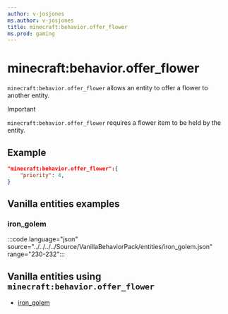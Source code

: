 ```yaml
---
author: v-josjones
ms.author: v-josjones
title: minecraft:behavior.offer_flower
ms.prod: gaming
---
```


# minecraft:behavior.offer_flower

`minecraft:behavior.offer_flower` allows an entity to offer a flower to another entity.

>[!IMPORTANT]
> `minecraft:behavior.offer_flower` requires a flower item to be held by the entity.

## Example

```json
"minecraft:behavior.offer_flower":{
    "priority": 4,
}
```

## Vanilla entities examples

### iron_golem

:::code language="json" source="../../../../Source/VanillaBehaviorPack/entities/iron_golem.json" range="230-232":::

## Vanilla entities using `minecraft:behavior.offer_flower`

- [iron_golem](../../../../Source/VanillaBehaviorPack_Snippets/entities/iron_golem.md)
